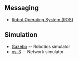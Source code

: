 Messaging
---------

* [Robot Operating System (ROS)](http://wiki.ros.org)

Simulation
----------

* [Gazebo](http://gazebosim.org) -- Robotics simulator
* [ns-3](https://www.nsnam.org/) -- Network simulator
